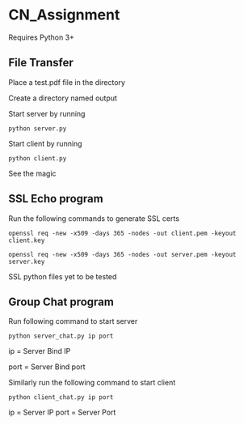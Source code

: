 # CN_Assignment
Requires Python 3+

## File Transfer

Place a test.pdf file in the directory

Create a directory named output

Start server by running
```
python server.py
```

Start client by running
```
python client.py
```

See the magic

## SSL Echo program

Run the following commands to generate SSL certs
```
openssl req -new -x509 -days 365 -nodes -out client.pem -keyout client.key
```
```
openssl req -new -x509 -days 365 -nodes -out server.pem -keyout server.key
```

SSL python files yet to be tested

## Group Chat program

Run following command to start server
```
python server_chat.py ip port
```
ip = Server Bind IP

port = Server Bind port

Similarly run the following command to start client
```
python client_chat.py ip port
```
ip = Server IP
port = Server Port